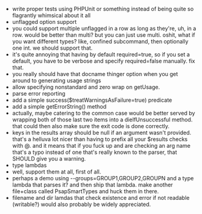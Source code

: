 
* write proper tests using PHPUnit or something instead of being quite so flagrantly whimsical about it all
* unflagged option support
 * you could support multiple unflagged in a row as long as they're, uh, in a row.  would be better than multi?  but you can just use multi.  oshit, what if you want different types?  like, confined subcommand, then optionally one int.  we should support that.
* it's quite annoying that having by default required=true, so if you set a default, you have to be verbose and specify required=false manually.  fix that.
* you really should have that docname thinger option when you get around to generating usage strings
* allow specifying nonstandard and zero wrap on getUsage.
* parse error reporting
 * add a simple success($treatWarningsAsFailure=true) predicate
 * add a simple getErrorString() method 
 * actually, maybe catering to the common case would be better served by wrapping both of those last two items into a dieIfUnsuccessful method.  that could then also make sure the exit code is done correctly.
* keys in the results array should be null if an argument wasn't provided.  that's a helluva lot nicer than having to prefix all your $results checks with @.  and it means that if you fuck up and are checking an arg name that's a typo instead of one that's really known to the parser, that SHOULD give you a warning.
* type lambdas
 * well, support them at all, first of all.
 * perhaps a demo using --groups=GROUP1,GROUP2,GROUPN and a type lambda that parses it?  and then ship that lambda.  make another file+class called PsapSmartTypes and huck them in there.
 * filename and dir lamdas that check existence and error if not readable (writable?) would also probably be widely appreciated.
